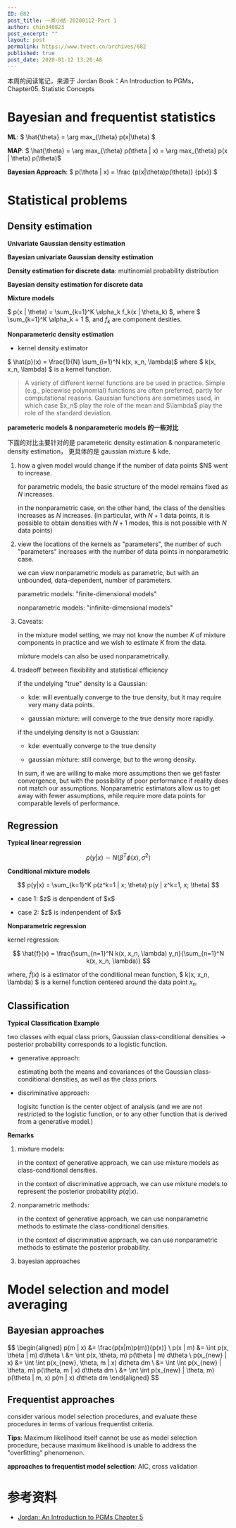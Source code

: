 ```yaml
---
ID: 682
post_title: 一周小结-20200112-Part 1
author: chin340823
post_excerpt: ""
layout: post
permalink: https://www.tvect.cn/archives/682
published: true
post_date: 2020-01-12 13:26:48
---
```

本周的阅读笔记，来源于 Jordan Book：An Introduction to PGMs，Chapter05. Statistic Concepts

<!--more-->

<h1>Bayesian and frequentist statistics</h1>

<strong>ML</strong>: $ \hat{\theta} = \arg max_{\theta} p(x|\theta) $

<strong>MAP</strong>: $ \hat{\theta} = \arg max_{\theta} p(\theta | x) =  \arg max_{\theta} p(x | \theta) p(\theta)$

<strong>Bayesian Approach</strong>: $ p(\theta | x) = \frac {p(x|\theta)p(\theta)} {p(x)} $

<h1>Statistical problems</h1>

<h2>Density estimation</h2>

<strong>Univariate Gaussian density estimation</strong>

<strong>Bayesian univariate Gaussian density estimation</strong>

<strong>Density estimation for discrete data</strong>: multinomial probability distribution

<strong>Bayesian density estimation for discrete data</strong>

<strong>Mixture models</strong>

$ p(x | \theta) = \sum_{k=1}^K \alpha_k f_k(x | \theta_k) $, where $ \sum_{k=1}^K \alpha_k = 1 $, and $f_k$ are component desities.

<strong>Nonparameteric density estimation</strong>

<ul>
<li>kernel density estimator</li>
</ul>

$ \hat{p}(x) = \frac{1}{N} \sum_{i=1}^N k(x, x_n, \lambda)$ where $ k(x, x_n, \lambda) $ is a kernel function.

<blockquote>
  A variety of different kernel functions are be used in practice. Simple (e.g., piecewise polynomial) functions are often preferred, partly for computational reasons. Gaussian functions are sometimes used, in which case $x_n$ play the role of the mean and $\lambda$ play the role of the standard deviation.
</blockquote>

<strong>parameteric models &amp; nonparameteric models 的一些对比</strong>

下面的对比主要针对的是 parameteric density estimation &amp; nonparameteric density estimation， 更具体的是 gaussian mixture &amp; kde.

<ol>
<li>how a given model would change if the number of data points $N$ went to increase.

for parametric models, the basic structure of the model remains fixed as $N$ increases.

in the nonparametric case, on the other hand, the class of the densities increases as $N$ increases. (in particular, with $N+1$ data points, it is possible to obtain densities with $N+1$ modes, this is not possible with $N$ data points)</p></li>
<li><p>view the locations of the kernels as "parameters", the number of such "parameters" increases with the number of data points in nonparametric case.

we can view nonparametric models as parametric, but with an unbounded, data-dependent, number of parameters.

parametric models: "finite-dimensional models"

nonparametric models: "infinite-dimensional models"</p></li>
<li><p>Caveats:

in the mixture model setting, we may not know the number $K$ of mixture components in practice and we wish to estimate $K$ from the data.

mixture models can also be used nonparametrically.</p></li>
<li><p>tradeoff between flexibility and statistical efficiency

if the undelying "true" density is a Gaussian:

<ul>
<li>kde: will eventually converge to the true density, but it may require very many data points.</p></li>
<li><p>gaussian mixture: will converge to the true density more rapidly.</p></li>
</ul>

<p>if the undelying density is not a Gaussian:

<ul>
<li>kde: eventually converge to the true density</p></li>
<li><p>gaussian mixture: still converge, but to the wrong density.</p></li>
</ul>

<p>In sum, if we are willing to make more assumptions then we get faster convergence, but with the possibility of poor performance if reality does not match our assumptions. Nonparametric estimators allow us to get away with fewer assumptions, while require more data points for comparable levels of performance.</p></li>
</ol>

<h2>Regression</h2>

<p><strong>Typical linear regression</strong>

$$ p(y|x) \sim N(\beta^T \phi(x), \sigma^2) $$

<strong>Conditional mixture models</strong>

$$ p(y|x) = \sum_{k=1}^K p(z^k=1 | x; \theta) p(y | z^k=1, x; \theta) $$

<ul>
<li>case 1: $z$ is denpendent of $x$</p></li>
<li><p>case 2: $z$ is indenpendent of $x$</p></li>
</ul>

<p><strong>Nonparametric regression</strong>

kernel regression:

$$ \hat{f}(x) = \frac{\sum_{n=1}^N k(x, x_n, \lambda) y_n}{\sum_{n=1}^N k(x, x_n, \lambda)} $$

where, $\hat{f}(x)$ is a estimator of the conditional mean function, $ k(x, x_n, \lambda) $ is a kernel function centered around the data point $x_n$.

<h2>Classification</h2>

<strong>Typical Classification Example</strong>

two classes with equal class priors, Gaussian class-conditional densities -> posterior probability corresponds to a logistic function.

<ul>
<li>generative approach:

estimating both the means and covariances of the Gaussian class-conditional densities, as well as the class priors.</p></li>
<li><p>discriminative approach:

logisitc function is the center object of analysis (and we are not restricted to the logistic function, or to any other function that is derived from a generative model.)</p></li>
</ul>

<p><strong>Remarks</strong>

<ol>
<li>mixture models:

in the context of generative approach, we can use mixture models as class-conditional densities.

in the context of discriminative approach, we can use mixture models to represent the posterior probability $p(q|x)$.</p></li>
<li><p>nonparametric methods:

in the context of generative approach, we can use nonparametric methods to estimate the class-conditional densities.

in the context of discriminative approach, we can use nonparametric methods to estimate the posterior probability.</p></li>
<li><p>bayesian approaches</p></li>
</ol>

<h1>Model selection and model averaging</h1>

<h2>Bayesian approaches</h2>

<p>$$
\begin{aligned}
p(m | x) &amp;= \frac{p(x|m)p(m)}{p(x)} &#92;
p(x | m) &amp;= \int p(x, \theta | m) d\theta &#92;
&amp;= \int p(x, \theta, m) p(\theta | m) d\theta &#92;
p(x_{new} | x) &amp;=  \int \int p(x_{new}, \theta, m | x) d\theta dm &#92;
&amp;= \int \int p(x_{new} | \theta, m) p(\theta, m | x) d\theta dm &#92;
&amp;= \int \int p(x_{new} | \theta, m) p(\theta | m, x) p(m | x) d\theta dm
\end{aligned}
$$

<h2>Frequentist approaches</h2>

consider various model selection procedures, and evaluate these procedures in terms of various frequentist criteria.

<strong>Tips</strong>: Maximum likelihood itself cannot be use as model selection procedure, because maximum likelihood is unable to address the "overfitting"  phenomenon.

<strong>approaches to frequentist model selection</strong>: AIC, cross validation

<h1>参考资料</h1>

<ul>
<li><a href="">Jordan: An Introduction to PGMs Chapter 5</a></li>
</ul>